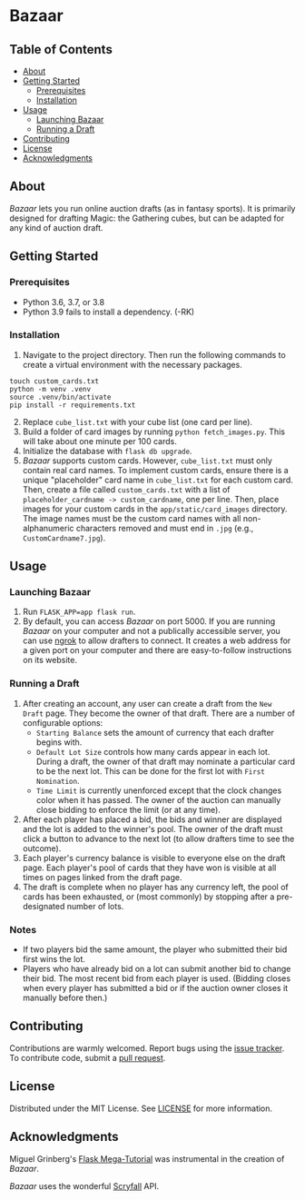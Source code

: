 <!-- omit in TOC -->
# Bazaar

<!-- omit in TOC -->
## Table of Contents
- [About](#about)
- [Getting Started](#getting-started)
  - [Prerequisites](#prerequisites)
  - [Installation](#installation)
- [Usage](#usage)
  - [Launching Bazaar](#launching-bazaar)
  - [Running a Draft](#running-a-draft)
- [Contributing](#contributing)
- [License](#license)
- [Acknowledgments](#acknowledgments)

## About
_Bazaar_ lets you run online auction drafts (as in fantasy sports). It is primarily designed for drafting Magic: the Gathering cubes, but can be adapted for any kind of auction draft.

## Getting Started

### Prerequisites
- Python 3.6, 3.7, or 3.8
- Python 3.9 fails to install a dependency. (-RK)

### Installation
1. Navigate to the project directory. Then run the following commands to create a virtual environment with the necessary packages.
```
touch custom_cards.txt
python -m venv .venv
source .venv/bin/activate
pip install -r requirements.txt
```
2. Replace `cube_list.txt` with your cube list (one card per line).
3. Build a folder of card images by running `python fetch_images.py`. This will take about one minute per 100 cards. 
4. Initialize the database with `flask db upgrade`.
5. _Bazaar_ supports custom cards. However, `cube_list.txt` must only contain real card names. To implement custom cards, ensure there is a unique "placeholder" card name in `cube_list.txt` for each custom card. Then, create a file called `custom_cards.txt` with a list of `placeholder_cardname -> custom_cardname`, one per line. Then, place images for your custom cards in the `app/static/card_images` directory. The image names must be the custom card names with all non-alphanumeric characters removed and must end in `.jpg` (e.g., `CustomCardname7.jpg`).
## Usage
### Launching Bazaar
1. Run `FLASK_APP=app flask run`.
2. By default, you can access _Bazaar_ on port 5000. If you are running _Bazaar_ on your computer and not a publically accessible server, you can use [ngrok][ngrok] to allow drafters to connect. It creates a web address for a given port on your computer and there are easy-to-follow instructions on its website.
### Running a Draft
1. After creating an account, any user can create a draft from the `New Draft` page. They become the owner of that draft. There are a number of configurable options:  
   - `Starting Balance` sets the amount of currency that each drafter begins with.
   - `Default Lot Size` controls how many cards appear in each lot. During a draft, the owner of that draft may nominate a particular card to be the next lot. This can be done for the first lot with `First Nomination`.
   - `Time Limit` is currently unenforced except that the clock changes color when it has passed. The owner of the auction can manually close bidding to enforce the limit (or at any time).
2. After each player has placed a bid, the bids and winner are displayed and the lot is added to the winner's pool. The owner of the draft must click a button to advance to the next lot (to allow drafters time to see the outcome).
3. Each player's currency balance is visible to everyone else on the draft page. Each player's pool of cards that they have won is visible at all times on pages linked from the draft page.
4. The draft is complete when no player has any currency left, the pool of cards has been exhausted, or (most commonly) by stopping after a pre-designated number of lots.
### Notes
- If two players bid the same amount, the player who submitted their bid first wins the lot. 
- Players who have already bid on a lot can submit another bid to change their bid. The most recent bid from each player is used. (Bidding closes when every player has submitted a bid or if the auction owner closes it manually before then.)

## Contributing
Contributions are warmly welcomed. Report bugs using the [issue tracker][issues]. To contribute code, submit a [pull request][pull_requests].

## License
Distributed under the MIT License. See [LICENSE](LICENSE) for more information.

## Acknowledgments
Miguel Grinberg's [Flask Mega-Tutorial][mega_tutorial] was instrumental in the creation of _Bazaar_.

_Bazaar_ uses the wonderful [Scryfall](https://scryfall.com/) API.


[issues]: https://github.com/dillonplunkett/bazaar/issues
[pull_requests]: https://help.github.com/en/github/collaborating-with-issues-and-pull-requests/about-pull-requests
[mega_tutorial]: https://courses.miguelgrinberg.com/p/flask-mega-tutorial
[ngrok]: https://ngrok.com
